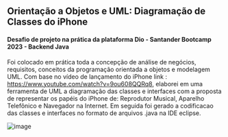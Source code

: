 
## Orientação a Objetos e UML: Diagramação de Classes do iPhone
#### Desafio de projeto na prática da plataforma Dio - Santander Bootcamp 2023 - Backend Java




Foi colocado em prática toda a concepção de análise de negócios, requisitos, conceitos da programação orientada a objetos e modelagem UML. Com base no vídeo de lançamento do iPhone link : https://www.youtube.com/watch?v=9ou608QQRq8, elaborei em uma ferramenta de UML a diagramação das classes e interfaces com a proposta de representar os papéis do iPhone de: Reprodutor Musical, Aparelho Telefônico e Navegador na Internet. Em seguida foi gerado a codificacao das classes e interfaces no formato de arquivos .java na IDE eclipse.





![image](https://github.com/Drica2023/PraticandoJava/assets/141422976/2837e4dd-2723-49cf-934b-32ab4194ae39)